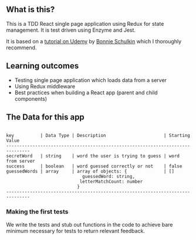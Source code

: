 ## What is this?

This is a TDD React single page application using Redux for state management. It is test driven using Enzyme and Jest.

It is based on a [tutorial on Udemy](https://www.udemy.com/react-testing-with-jest-and-enzyme/) by [Bonnie Schulkin](https://github.com/flyrightsister) which I thoroughly recommend.

## Learning outcomes

* Testing single page application which loads data from a server
* Using Redux middleware
* Best practices when building a React app (parent and child components)

## The Data for this app
```

key          | Data Type | Description                      | Starting Value   
-------------------------------------------------------------------------------
secretWord   | string    | word the user is trying to guess | word from server 
success      | boolean   | word guessed correctly or not    | false            
guessedWords | array     | array of objects: {              | []               
                             guessedWord: string,                              
                            letterMatchCount: number                           
                           }                                                   
-------------------------------------------------------------------------------
```

### Making the first tests

We write the tests and stub out functions in the code to achieve bare minimum necessary for tests to return relevant feedback.